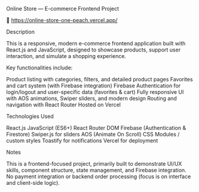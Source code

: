 Online Store — E-commerce Frontend Project

🔗  https://online-store-one-peach.vercel.app/

Description

This is a responsive, modern e-commerce frontend application built with React.js and JavaScript, designed to showcase products, support user interaction, and simulate a shopping experience.

Key functionalities include:

Product listing with categories, filters, and detailed product pages
Favorites and  cart system (with Firebase integration)
Firebase Authentication for login/logout and user-specific data (favorites & cart) 
Fully responsive UI with AOS animations, Swiper sliders, and modern design
Routing and navigation with React Router
Hosted on Vercel

Technologies Used

React.js
JavaScript (ES6+)
React Router DOM
Firebase (Authentication & Firestore)
Swiper.js for sliders
AOS (Animate On Scroll)
CSS Modules / custom styles
Toastify for notifications
Vercel for deployment

Notes

This is a frontend-focused project, primarily built to demonstrate UI/UX skills, component structure, state management, and Firebase integration.
No payment integration or backend order processing (focus is on interface and client-side logic).
